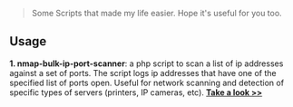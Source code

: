 > Some Scripts that made my life easier. Hope it's useful for you too.

## Usage ##

**1. nmap-bulk-ip-port-scanner**: a php script to scan a list of ip addresses against a set of ports. The script logs ip addresses that have one of the specified list of ports open. Useful for network scanning and detection of specific types of servers (printers, IP cameras, etc). **[Take a look >>](https://github.com/niranjan94/supercharged-scripts/tree/master/nmap-bulk-ip-port-scanner)**